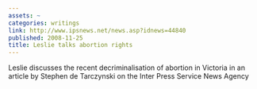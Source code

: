 ```yaml
---
assets: ~
categories: writings
link: http://www.ipsnews.net/news.asp?idnews=44840
published: 2008-11-25
title: Leslie talks abortion rights
---
```

Leslie discusses the recent decriminalisation of abortion in Victoria in
an article by Stephen de Tarczynski on the Inter Press Service News
Agency